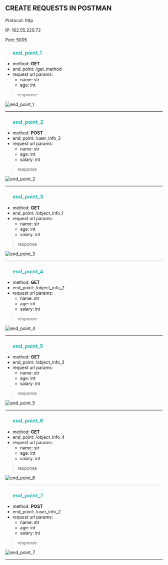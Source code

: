 
<h2>CREATE REQUESTS IN POSTMAN</h2>
<p>Protocol: http</p>
<p>IP: 162.55.220.72</p>
<p>Port: 5005</p>

<ul><h3 style="color:#28B5B1">end_point_1</h3>
    <li>method: <b>GET</b></li>
    <li>end_point: /get_method</li>
    <li>request url params:
        <ul>
            <li>name: str</li>
            <li>age: int</li>
        </ul>
    </li>
</ul>

>response:

<img src="screenshots/ep_1.jpeg" alt="end_point_1">

---

<ul><h3 style="color:#28B5B1">end_point_2</h3>
    <li>method: <b>POST</b></li>
    <li>end_point: /user_info_3</li>
    <li>request url params:
        <ul>
            <li>name: str</li>
            <li>age: int</li>
            <li>salary: int</li>
        </ul>
    </li>
</ul>

>response

<img src="screenshots/ep_2.jpeg" alt="end_point_2">

---
<ul><h3 style="color:#28B5B1">end_point_3</h3>
    <li>method: <b>GET</b></li>
    <li>end_point: /object_info_1</li>
    <li>request url params:
        <ul>
            <li>name: str</li>
            <li>age: int</li>
            <li>salary: int</li>
        </ul>
    </li>
</ul>

>response

<img src="screenshots/ep_3.jpeg" alt="end_point_3">

---
<ul><h3 style="color:#28B5B1">end_point_4</h3>
    <li>method: <b>GET</b></li>
    <li>end_point: /object_info_2</li>
    <li>request url params:
        <ul>
            <li>name: str</li>
            <li>age: int</li>
            <li>salary: int</li>
        </ul>
    </li>
</ul>

>response

<img src="screenshots/ep_4.jpeg" alt="end_point_4">

---
<ul><h3 style="color:#28B5B1">end_point_5</h3>
    <li>method: <b>GET</b></li>
    <li>end_point: /object_info_3</li>
    <li>request url params:
        <ul>
            <li>name: str</li>
            <li>age: int</li>
            <li>salary: int</li>
        </ul>
    </li>
</ul>

>response

<img src="screenshots/ep_5.jpeg" alt="end_point_5">

---
<ul><h3 style="color:#28B5B1">end_point_6</h3>
    <li>method: <b>GET</b></li>
    <li>end_point: /object_info_4</li>
    <li>request url params:
        <ul>
            <li>name: str</li>
            <li>age: int</li>
            <li>salary: int</li>
        </ul>
    </li>
</ul>

>response

<img src="screenshots/ep_6.jpeg" alt="end_point_6">

---
<ul><h3 style="color:#28B5B1">end_point_7</h3>
    <li>method: <b>POST</b></li>
    <li>end_point: /user_info_2</li>
    <li>request url params:
        <ul>
            <li>name: str</li>
            <li>age: int</li>
            <li>salary: int</li>
        </ul>
    </li>
</ul>

>response

<img src="screenshots/ep_7.jpeg" alt="end_point_7">

---
